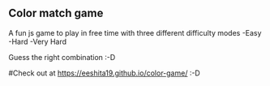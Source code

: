 ## Color match game

A fun js game to play in free time with three different difficulty modes 
-Easy
-Hard
-Very Hard

Guess the right combination :-D

#Check out at https://eeshita19.github.io/color-game/ :-D 
